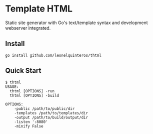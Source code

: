 # Template HTML

Static site generator with Go's text/template syntax and development webserver integrated. 

## Install

```
go install github.com/leonelquinteros/thtml
```

## Quick Start

```
$ thtml
USAGE:
  thtml [OPTIONS] -run
  thtml [OPTIONS] -build

OPTIONS:
    -public /path/to/public/dir
    -templates /path/to/templates/dir
    -output /path/to/build/output/dir
    -listen ':8080'
    -minify False
```